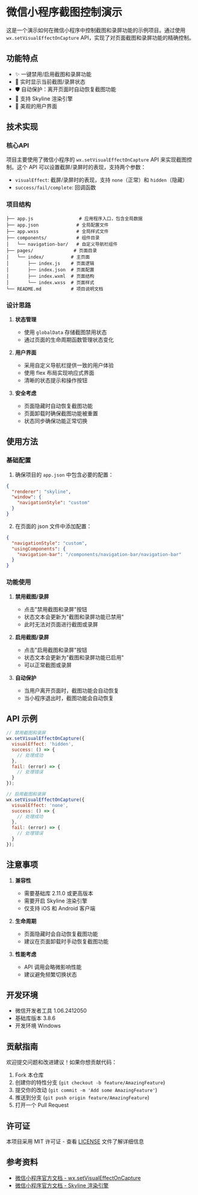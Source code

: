 # 微信小程序截图控制演示

这是一个演示如何在微信小程序中控制截图和录屏功能的示例项目。通过使用 `wx.setVisualEffectOnCapture` API，实现了对页面截图和录屏功能的精确控制。

## 功能特点

- ✨ 一键禁用/启用截图和录屏功能
- 🔄 实时显示当前截图/录屏状态
- 🛡️ 自动保护：离开页面时自动恢复截图功能
- 📱 支持 Skyline 渲染引擎
- 🎨 美观的用户界面

## 技术实现

### 核心API

项目主要使用了微信小程序的 `wx.setVisualEffectOnCapture` API 来实现截图控制。这个 API 可以设置截屏/录屏时的表现，支持两个参数：

- `visualEffect`: 截屏/录屏时的表现，支持 `none`（正常）和 `hidden`（隐藏）
- `success/fail/complete`: 回调函数

### 项目结构

```
├── app.js                 # 应用程序入口，包含全局数据
├── app.json              # 全局配置文件
├── app.wxss              # 全局样式文件
├── components/           # 组件目录
│   └── navigation-bar/   # 自定义导航栏组件
├── pages/               # 页面目录
│   └── index/          # 主页面
│       ├── index.js    # 页面逻辑
│       ├── index.json  # 页面配置
│       ├── index.wxml  # 页面结构
│       └── index.wxss  # 页面样式
└── README.md           # 项目说明文档
```

### 设计思路

1. **状态管理**
   - 使用 `globalData` 存储截图禁用状态
   - 通过页面的生命周期函数管理状态变化

2. **用户界面**
   - 采用自定义导航栏提供一致的用户体验
   - 使用 flex 布局实现响应式界面
   - 清晰的状态提示和操作按钮

3. **安全考虑**
   - 页面隐藏时自动恢复截图功能
   - 页面卸载时确保截图功能被重置
   - 状态同步确保功能正常切换

## 使用方法

### 基础配置

1. 确保项目的 `app.json` 中包含必要的配置：

```json
{
  "renderer": "skyline",
  "window": {
    "navigationStyle": "custom"
  }
}
```

2. 在页面的 json 文件中添加配置：

```json
{
  "navigationStyle": "custom",
  "usingComponents": {
    "navigation-bar": "/components/navigation-bar/navigation-bar"
  }
}
```

### 功能使用

1. **禁用截图/录屏**
   - 点击"禁用截图和录屏"按钮
   - 状态文本会更新为"截图和录屏功能已禁用"
   - 此时无法对页面进行截图或录屏

2. **启用截图/录屏**
   - 点击"启用截图和录屏"按钮
   - 状态文本会更新为"截图和录屏功能已启用"
   - 可以正常截图或录屏

3. **自动保护**
   - 当用户离开页面时，截图功能会自动恢复
   - 当小程序退出时，截图功能会自动恢复

## API 示例

```javascript
// 禁用截图和录屏
wx.setVisualEffectOnCapture({
  visualEffect: 'hidden',
  success: () => {
    // 处理成功
  },
  fail: (error) => {
    // 处理错误
  }
});

// 启用截图和录屏
wx.setVisualEffectOnCapture({
  visualEffect: 'none',
  success: () => {
    // 处理成功
  },
  fail: (error) => {
    // 处理错误
  }
});
```

## 注意事项

1. **兼容性**
   - 需要基础库 2.11.0 或更高版本
   - 需要开启 Skyline 渲染引擎
   - 仅支持 iOS 和 Android 客户端

2. **生命周期**
   - 页面隐藏时会自动恢复截图功能
   - 建议在页面卸载时手动恢复截图功能

3. **性能考虑**
   - API 调用会略微影响性能
   - 建议避免频繁切换状态

## 开发环境

- 微信开发者工具 1.06.2412050
- 基础库版本 3.8.6
- 开发环境 Windows

## 贡献指南

欢迎提交问题和改进建议！如果你想贡献代码：

1. Fork 本仓库
2. 创建你的特性分支 (`git checkout -b feature/AmazingFeature`)
3. 提交你的改动 (`git commit -m 'Add some AmazingFeature'`)
4. 推送到分支 (`git push origin feature/AmazingFeature`)
5. 打开一个 Pull Request

## 许可证

本项目采用 MIT 许可证 - 查看 [LICENSE](LICENSE) 文件了解详细信息

## 参考资料

- [微信小程序官方文档 - wx.setVisualEffectOnCapture](https://developers.weixin.qq.com/miniprogram/dev/api/device/screen/wx.setVisualEffectOnCapture.html)
- [微信小程序官方文档 - Skyline 渲染引擎](https://developers.weixin.qq.com/miniprogram/dev/framework/runtime/skyline/introduction.html)